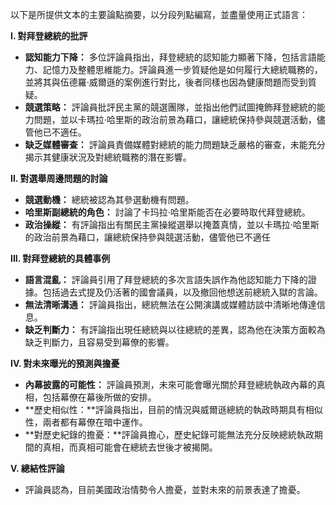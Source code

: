 以下是所提供文本的主要論點摘要，以分段列點編寫，並盡量使用正式語言：

**I. 對拜登總統的批評**

*   **認知能力下降：** 多位評論員指出，拜登總統的認知能力顯著下降，包括言語能力、記憶力及整體思維能力。評論員進一步質疑他是如何履行大總統職務的，並將其與伍德羅·威爾遜的案例進行對比，後者同樣也因為健康問題而受到質疑。
*   **競選策略：** 評論員批評民主黨的競選團隊，並指出他們試圖掩飾拜登總統的能力問題，並以卡瑪拉·哈里斯的政治前景為藉口，讓總統保持參與競選活動，儘管他已不適任。
*   **缺乏媒體審查：** 評論員責備媒體對總統的能力問題缺乏嚴格的審查，未能充分揭示其健康狀況及對總統職務的潛在影響。

**II. 對選舉周邊問題的討論**

*   **競選動機：** 總統被認為其參選動機有問題。
*   **哈里斯副總統的角色：** 討論了卡玛拉·哈里斯能否在必要時取代拜登總統。
*   **政治操縱：** 有評論指出有關民主黨操縱選舉以掩蓋真情，並以卡瑪拉·哈里斯的政治前景為藉口，讓總統保持參與競選活動，儘管他已不適任

**III. 對拜登總統的具體事例**

*   **語言混亂：** 評論員引用了拜登總統的多次言語失誤作為他認知能力下降的證據。包括過去式提及仍活著的國會議員，以及撤回他想送前總統入獄的言論。
*   **無法清晰溝通：** 評論員指出，總統無法在公開演講或媒體訪談中清晰地傳達信息。
*   **缺乏判斷力：** 有評論指出現任總統與以往總統的差異，認為他在決策方面較為缺乏判斷力，且容易受到幕僚的影響。

**IV. 對未來曝光的預測與擔憂**

*   **內幕披露的可能性：** 評論員預測，未來可能會曝光關於拜登總統執政內幕的真相，包括幕僚在幕後所做的安排。
*   **歷史相似性：**評論員指出，目前的情況與威爾遜總統的執政時期具有相似性，兩者都有幕僚在暗中運作。
*   **對歷史紀錄的擔憂：**評論員擔心，歷史紀錄可能無法充分反映總統執政期間的真相，而真相可能會在總統去世後才被揭開。

**V. 總結性評論**
*   評論員認為，目前美國政治情勢令人擔憂，並對未來的前景表達了擔憂。